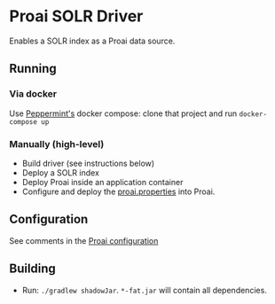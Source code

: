 # Proai SOLR Driver

Enables a SOLR index as a Proai data source.

## Running

### Via docker

Use [Peppermint's](https://github.com/redbox-mint/peppermint) docker compose: clone that project and run `docker-compose up`

### Manually (high-level)

- Build driver (see instructions below)
- Deploy a SOLR index
- Deploy Proai inside an application container
- Configure and deploy the [proai.properties](https://github.com/redbox-mint/proai-solr-driver/blob/master/proai.properties) into Proai.

## Configuration

See comments in the [Proai configuration](https://github.com/redbox-mint/proai-solr-driver/blob/master/proai.properties)

## Building
- Run: `./gradlew shadowJar`. `*-fat.jar` will contain all dependencies.
